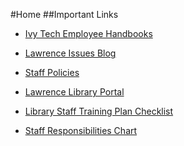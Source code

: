 #Home
##Important Links
*   [Ivy Tech Employee Handbooks](https://www.ivytech.edu/hr/3848.html)
*   [Lawrence Issues Blog](http://lawrence-library.blogspot.com/)
*   [Staff Policies](http://library.ivytech.edu/c.php?g=399014)
*   [Lawrence Library Portal](https://sites.google.com/site/lawrencelibraryhomepage/library-links-1)

*   [Library Staff Training Plan Checklist](http://library.ivytech.edu/ld.php?content_id=21659478)
*   [Staff Responsibilities Chart](http://library.ivytech.edu/ld.php?content_id=23595857)

